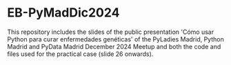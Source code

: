 # EB-PyMadDic2024
This repository includes the slides of the public presentation 'Cómo usar Python para curar enfermedades genéticas' of the PyLadies Madrid, Python Madrid and PyData Madrid December 2024 Meetup and both the code and files used for the practical case (slide 26 onwards).
